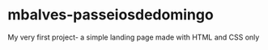 # mbalves-passeiosdedomingo
My very first project- a simple landing page made with HTML and CSS only
